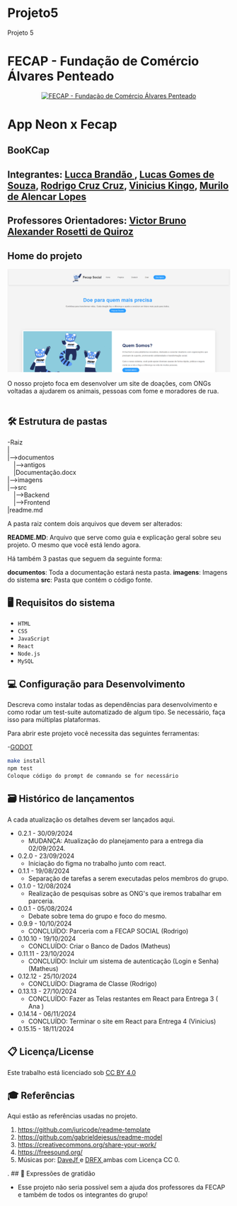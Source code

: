 # Projeto5
Projeto 5
# FECAP - Fundação de Comércio Álvares Penteado

<p align="center">
<a href= "https://www.fecap.br/"><img src="https://encrypted-tbn0.gstatic.com/images?q=tbn:ANd9GcRhZPrRa89Kma0ZZogxm0pi-tCn_TLKeHGVxywp-LXAFGR3B1DPouAJYHgKZGV0XTEf4AE&usqp=CAU" alt="FECAP - Fundação de Comércio Álvares Penteado" border="0"></a>
</p>

# App Neon x Fecap

## BooKCap

## Integrantes: <a href="https://br.linkedin.com/in/lucca-brand%C3%A3o-821044243-/">Lucca Brandão </a>, <a href="https://br.linkedin.com/in/lucas-gomes-de-souza-526b1730a">Lucas Gomes de Souza</a>, <a href="https://www.linkedin.com/in/rodrigo-cruz-b3885116a/">Rodrigo Cruz Cruz</a>, <a href="https://www.linkedin.com/in/vinicius-kingo-1b769030a/">Vinicius Kingo</a>,  <a href="https://br.linkedin.com/in/murilo-de-alencar-lopes-55532524a">Murilo de Alencar Lopes</a>




## Professores Orientadores: <a href="https://www.linkedin.com/in/victorbarq/">Victor Bruno Alexander Rosetti de Quiroz</a>

## Home do projeto

<p align="center">
<img src="https://github.com/2024-2-NADS2/Projeto8/blob/main/imagens/imagem_2024-11-18_224803020.png" alt="Home- DoaTech" border="0">
</p>




O nosso projeto foca em desenvolver um site de doações, com ONGs voltadas a ajudarem os animais, pessoas com fome e moradores de rua.
<br><br>


## 🛠 Estrutura de pastas

-Raiz<br>
|<br>
|-->documentos<br>
  &emsp;|-->antigos<br>
  &emsp;|Documentação.docx<br>
|-->imagens<br>
|-->src<br>
  &emsp;|-->Backend<br>
  &emsp;|-->Frontend<br>
|readme.md<br>

A pasta raiz contem dois arquivos que devem ser alterados:

<b>README.MD</b>: Arquivo que serve como guia e explicação geral sobre seu projeto. O mesmo que você está lendo agora.

Há também 3 pastas que seguem da seguinte forma:

<b>documentos</b>: Toda a documentação estará nesta pasta.
<b>imagens</b>: Imagens do sistema
<b>src</b>: Pasta que contém o código fonte.

## 🖥️ Requisitos do sistema 
- ``HTML``
- ``CSS``
- ``JavaScript``
- ``React``
- ``Node.js``
- ``MySQL``

## 💻 Configuração para Desenvolvimento

Descreva como instalar todas as dependências para desenvolvimento e como rodar um test-suite automatizado de algum tipo. Se necessário, faça isso para múltiplas plataformas.

Para abrir este projeto você necessita das seguintes ferramentas:

-<a href="https://godotengine.org/download">GODOT</a>

```sh
make install
npm test
Coloque código do prompt de comnando se for necessário
```

## 🗃 Histórico de lançamentos

A cada atualização os detalhes devem ser lançados aqui.

* 0.2.1 - 30/09/2024
    * MUDANÇA: Atualização do planejamento para a entrega dia 02/09/2024.
* 0.2.0 - 23/09/2024
    * Iniciação do figma no trabalho junto com react.
* 0.1.1 - 19/08/2024
    * Separação de tarefas a serem executadas pelos membros do grupo.
* 0.1.0 - 12/08/2024
    * Realização de pesquisas sobre as ONG's que iremos trabalhar em parceria.
* 0.0.1 - 05/08/2024
    * Debate sobre tema do grupo e foco do mesmo.
* 0.9.9 - 10/10/2024
   * CONCLUÍDO: Parceria com a FECAP SOCIAL (Rodrigo)
* 0.10.10 - 19/10/2024
   * CONCLUÍDO: Criar o Banco de Dados (Matheus)
* 0.11.11 - 23/10/2024
   * CONCLUÍDO: Incluir um sistema de autenticação (Login e Senha) (Matheus)
* 0.12.12 - 25/10/2024
   * CONCLUÍDO: Diagrama de Classe (Rodrigo)
* 0.13.13 - 27/10/2024
   * CONCLUÍDO: Fazer as Telas restantes em React para Entrega 3 ( Ana )
* 0.14.14 - 06/11/2024
   * CONCLUÍDO: Terminar o site em React para Entrega 4 (Vinicius)
* 0.15.15 - 18/11/2024




## 📋 Licença/License

<p xmlns:cc="http://creativecommons.org/ns#" >Este trabalho está licenciado sob <a href="https://creativecommons.org/licenses/by/4.0/?ref=chooser-v1" target="_blank" rel="license noopener noreferrer" style="display:inline-block;">CC BY 4.0<img style="height:22px!important;margin-left:3px;vertical-align:text-bottom ;" src="https://mirrors.creativecommons.org/presskit/icons/cc.svg?ref=chooser-v1" alt=""><img style="height:22px!important;margin-left:3px;vertical -align:texto inferior;" src="https://mirrors.creativecommons.org/presskit/icons/by.svg?ref=chooser-v1" alt=""></a></p>

## 🎓 Referências

Aqui estão as referências usadas no projeto.

1. <https://github.com/iuricode/readme-template>
2. <https://github.com/gabrieldejesus/readme-model>
3. <https://creativecommons.org/share-your-work/>
4. <https://freesound.org/>
5. Músicas por: <a href="https://freesound.org/people/DaveJf/sounds/616544/"> DaveJf </a> e <a href="https://freesound.org/people/DRFX/sounds/338986/"> DRFX </a> ambas com Licença CC 0.

. ## 🎁 Expressões de gratidão

* Esse projeto não seria possível sem a ajuda dos professores da FECAP e também de todos os integrantes do grupo!


